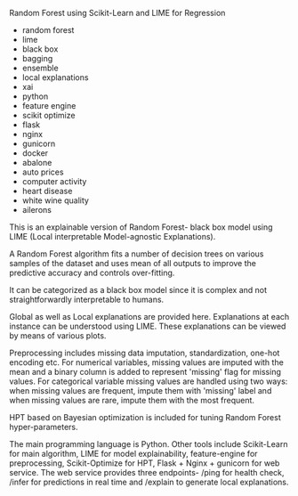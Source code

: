 Random Forest using Scikit-Learn and LIME for Regression

* random forest
* lime
* black box 
* bagging
* ensemble
* local explanations
* xai
* python
* feature engine
* scikit optimize
* flask
* nginx
* gunicorn
* docker
* abalone
* auto prices
* computer activity
* heart disease
* white wine quality
* ailerons


This is an explainable version of Random Forest- black box model using LIME (Local interpretable Model-agnostic Explanations). 

A Random Forest algorithm fits a number of decision trees on various samples of the dataset and uses mean of all outputs to improve the predictive accuracy and controls over-fitting. 

It can be categorized as a black box model since it is complex and not straightforwardly interpretable to humans. 


Global as well as Local explanations are provided here. Explanations at each instance can be understood using LIME. These explanations can be viewed by means of various plots.


Preprocessing includes missing data imputation, standardization, one-hot encoding etc. For numerical variables, missing values are imputed with the mean and a binary column is added to represent 'missing' flag for missing values. For categorical variable missing values are handled using two ways: when missing values are frequent, impute them with 'missing' label and when missing values are rare, impute them with the most frequent. 

HPT based on Bayesian optimization is included for tuning Random Forest hyper-parameters. 


The main programming language is Python. Other tools include Scikit-Learn for main algorithm, LIME for model explainability, feature-engine for preprocessing, Scikit-Optimize for HPT, Flask + Nginx + gunicorn for web service. The web service provides three endpoints- /ping for health check, /infer for predictions in real time and /explain to generate local explanations. 



